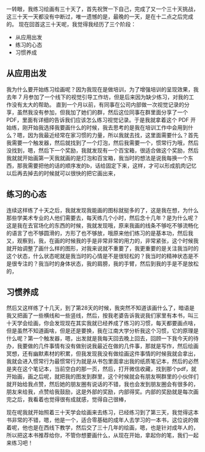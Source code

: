 ​一转眼，我练习绘画有三十天了，首先祝贺一下自己，完成了又一个三十天挑战，这三十天一天都没有中断过，唯一遗憾的是，最晚的一天，是在十二点之后完成的。
现在回首这三十天呢，我觉得我经历了三个阶段：
* 从应用出发
* 练习的心态
* 习惯养成

## 从应用出发
我为什么要开始练习绘画呢？因为我现在是做培训，为了增强培训的呈现效果，我去年 7 月参加了一个线下的视觉引导工作坊，但是后来因为缺少练习，对我的工作没有太大的帮助。
直到一个月以前，有同事在公司内部做一次视觉记录的分享，虽然我没有参加，但我加了她们的群，然后这位同事在群里面分享了一个 PDF，里面有详细的告诉我们应该怎么练习视觉记录。于是我就拿着这个 PDF 开始练，刚开始我选择我要画什么的时候，我去思考的是我在培训工作中会用到什么？嗯，因为我最近经常在家习惯的力量，所以我就去找，这里面需要什么？首先我需要一个触发器，然后就找到了一个灯泡，然后我需要一个，惯常行为哦，然后没找到，嗯，然后下一个奖励，我就发现有一个百宝箱，很适合做这个奖励，然后我就就开始画第一天我就画的是灯泡和百宝箱，我当时的想法是说我每换一个东西，那我需要把他的话的顺序发的b，话给固定下来，这样，才可以形成肌肉记忆以后再去掉去的时候就可以很快的把它画出来，

## 练习的心态
连续这样练了十天之后，我就发现我能画的图标就挺多的了，这是我在想，为什么那些学美术专业的人他们需要去，每天练几个小时，然后念十几年？是为什么呢？这是我在去官场化的东西的时候，我就发现哦，原来我画的线条不够吃不够流畅化的语言了也不够圆滑的，方形了也不够放，哦原来他们练习的是基本功，然后我又，观察到，我，在画的时候我的手是非常非常的用力的，非常紧张，这个时候我就开始调整了画什么样的图形，对我来说就不重要了，我更重要的是关注我当时的这个状态，什么状态呢就是我当时的心情是不是很轻松的？我当时的精神状态是不是很专注的？我当时的身体状态，我的肩膀，我的手臂，然后到我的手是不是放松的，
## 习惯养成
然后又这样练了十几天，到了第28天的时候，我突然不知道该画什么了，暗语是我又把画了一些横线和一些竖线，然后，按我老婆告诉我说我们家里有本书，叫三十天学会绘画，你会发现现在其实我就已经养成了练习的习惯，每天都要画点啥，但是虽然不知道画啥，但是还是要换，我在江南大学分析我这个习惯，它的原理是什么呢？第一个触发器，嗯，出发就是我每天回去晚上回去，回顾一下我今天的待办，我要做的几件事情有没有做别说我最近在做的几件事，那就是写作，然后绘画冥想，还有幽默素材的积累，但我发现我没有做绘画这件事情的时候我就会拿出，我就会进入惯常行为最惯常行为就是从书包里面拿出我的纸质笔记本，然后的必然是夹在这个笔记本，当前空白的那一页，然后，打开微信收藏，找到那个pdf，就开始画，画之后呢，就把我的图发到群里，这个时候就会有朋友啊群里的小伙伴们就开始给我点赞，然后她的朋友圈有说话的不错，我也会发到朋友圈会有很多的，朋友来给我，点赞给我鼓励，这是外部的奖励，内部得奖。内部的奖励就是每次画完之后，我看着也觉得很有成就感，觉得自己很棒，

现在呢我就开始照着三十天学会绘画来去练习，已经练习到了第三天，我觉得这本书非常的不错，嗯，他是一个，适合零基础的成年人去学习的一本书，这位说的做着呢，他也是在西线下教学，然后交了三十几年的绘画，嗯，也是针对成年人的，所以把这本书推荐给你，不管你想要画什么，从现在开始，拿起你的笔，我们一起来练习吧！